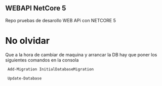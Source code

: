 ## WEBAPI **NetCore 5**

Repo pruebas de desarollo WEB APi con NETCORE 5
# No olvidar 

Que a la hora de cambiar de maquina y arrancar la DB hay que poner los siguientes comandos en la consola 

```sh
 Add-Migration InitialDatabaseMigration
```

```sh
 Update-Database
```
